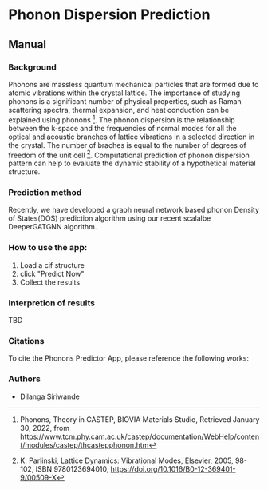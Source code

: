
# Phonon Dispersion Prediction

## Manual

### Background
Phonons are massless quantum mechanical particles that are formed due to atomic vibrations within the crystal lattice. The importance of studying phonons is a significant number of physical properties, such as Raman scattering spectra, thermal expansion, and heat conduction can be explained using phonons [^1]. The phonon dispersion is the relationship between the k-space and the frequencies of normal modes for all the optical and acoustic branches of lattice vibrations in a selected direction in the crystal. The number of braches is equal to the number of degrees of freedom of the unit cell [^2].  Computational prediction of phonon dispersion pattern can help to evaluate the dynamic stability of a hypothetical material structure. 

### Prediction method

Recently, we have developed a graph neural network based phonon Density of States(DOS) prediction algorithm using our recent scalalbe DeeperGATGNN algorithm.


### How to use the app:

1. Load a cif structure
2. click "Predict Now"
3. Collect the results


### Interpretion of results

TBD


### Citations

To cite the Phonons Predictor App, please reference the following works:



[^1]:   Phonons, Theory in CASTEP, BIOVIA Materials Studio, Retrieved January 30, 2022, from https://www.tcm.phy.cam.ac.uk/castep/documentation/WebHelp/content/modules/castep/thcastepphonon.htm
[^2]: K. Parlinski, Lattice Dynamics: Vibrational Modes, Elsevier, 2005, 98-102, ISBN 9780123694010, https://doi.org/10.1016/B0-12-369401-9/00509-X


### Authors

- Dilanga Siriwande
